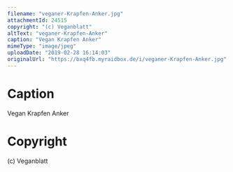 ```yaml
---
filename: "veganer-Krapfen-Anker.jpg"
attachmentId: 24515
copyright: "(c) Veganblatt"
altText: "veganer-Krapfen-Anker"
caption: "Vegan Krapfen Anker"
mimeType: "image/jpeg"
uploadDate: "2019-02-28 16:14:03"
originalUrl: "https://bxq4fb.myraidbox.de/i/veganer-Krapfen-Anker.jpg"
---
```


# Caption

Vegan Krapfen Anker

# Copyright

(c) Veganblatt
